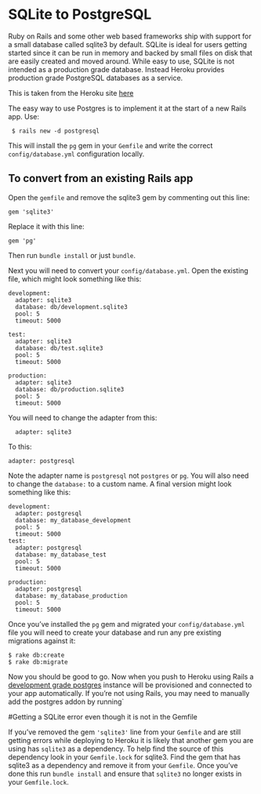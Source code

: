 # SQLite to PostgreSQL

Ruby on Rails and some other web based frameworks ship with support for a small database called sqlite3 by default. SQLite is ideal for users getting started since it can be run in memory and backed by small files on disk that are easily created and moved around. While easy to use, SQLite is not intended as a production grade database. Instead Heroku provides production grade PostgreSQL databases as a service.

This is taken from the Heroku site [here](https://devcenter.heroku.com/articles/sqlite3)

The easy way to use Postgres is to implement it at the start of a new Rails app. Use: 

` $ rails new -d postgresql`

This will install the `pg` gem in your `Gemfile` and write the correct `config/database.yml` configuration locally.

## To convert from an existing Rails app

Open the `gemfile` and remove the sqlite3 gem by commenting out this line:

``gem 'sqlite3'``

Replace it with this line:

``gem 'pg'``

Then run ``bundle install`` or just ``bundle``.

Next you will need to convert your ``config/database.yml``. Open the existing file, which might look something like this:

	development:
	  adapter: sqlite3
	  database: db/development.sqlite3
	  pool: 5
	  timeout: 5000

	test:
	  adapter: sqlite3
	  database: db/test.sqlite3
	  pool: 5
	  timeout: 5000

	production:
	  adapter: sqlite3
	  database: db/production.sqlite3
	  pool: 5
	  timeout: 5000
	  

You will need to change the adapter from this: 

``  adapter: sqlite3``

To this: 

``adapter: postgresql``

Note the adapter name is `postgresql` not `postgres` or `pg`. You will also need to change the `database:` to a custom name. A final version might look something like this:


	development:
	  adapter: postgresql
	  database: my_database_development
	  pool: 5
	  timeout: 5000
	test:
	  adapter: postgresql
	  database: my_database_test
	  pool: 5
	  timeout: 5000

	production:
	  adapter: postgresql
	  database: my_database_production
	  pool: 5
	  timeout: 5000
	  
	  
Once you’ve installed the `pg` gem and migrated your `config/database.yml` file you will need to create your database and run any pre existing migrations against it:

	$ rake db:create
	$ rake db:migrate
	
Now you should be good to go. Now when you push to Heroku using Rails a [development grade postgres](https://devcenter.heroku.com/articles/heroku-postgres-plans#hobby-tier) instance will be provisioned and connected to your app automatically. If you’re not using Rails, you may need to manually add the postgres addon by running`

#Getting a SQLite error even though it is not in the Gemfile

If you’ve removed the gem `'sqlite3'` line from your `Gemfile` and are still getting errors while deploying to Heroku it is likely that another gem you are using has `sqlite3` as a dependency. To help find the source of this dependency look in your `Gemfile.lock` for sqlite3. Find the gem that has sqlite3 as a dependency and remove it from your `Gemfile`. Once you’ve done this run `bundle install` and ensure that `sqlite3` no longer exists in your `Gemfile.lock`.